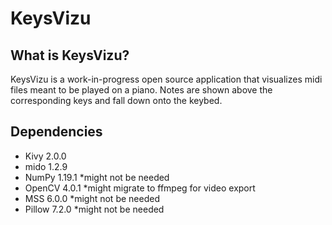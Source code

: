 # KeysVizu

## What is KeysVizu?

KeysVizu is a work-in-progress open source application that visualizes midi files meant to be played on a piano. Notes are shown above the corresponding keys and fall down onto the keybed.

## Dependencies
- Kivy 2.0.0
- mido 1.2.9
- NumPy 1.19.1 *might not be needed
- OpenCV 4.0.1 *might migrate to ffmpeg for video export
- MSS 6.0.0 *might not be needed
- Pillow 7.2.0 *might not be needed